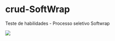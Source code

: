 # crud-SoftWrap
Teste de habilidades - Processo seletivo Softwrap

<img src="./frontend/src/assets/imgs/demonstracao">